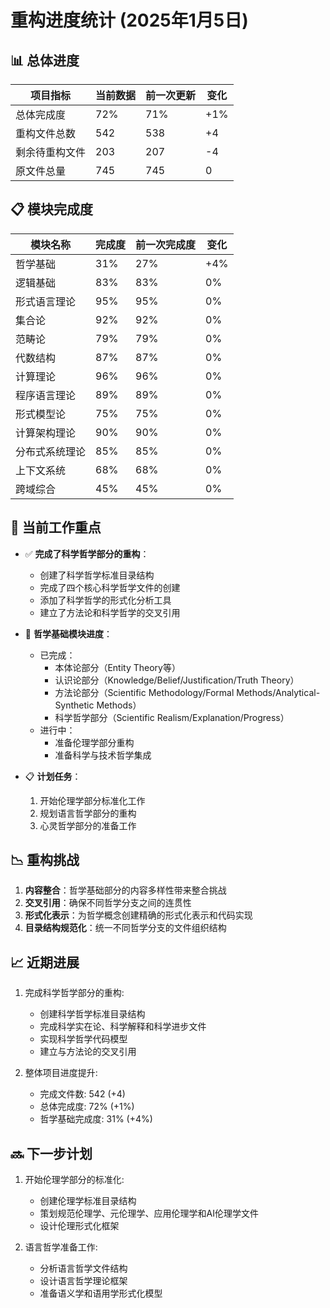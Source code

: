 # 重构进度统计 (2025年1月5日)

## 📊 总体进度

| 项目指标 | 当前数据 | 前一次更新 | 变化 |
|---------|----------|-----------|------|
| 总体完成度 | 72% | 71% | +1% |
| 重构文件总数 | 542 | 538 | +4 |
| 剩余待重构文件 | 203 | 207 | -4 |
| 原文件总量 | 745 | 745 | 0 |

## 📋 模块完成度

| 模块名称 | 完成度 | 前一次完成度 | 变化 |
|---------|-------|------------|------|
| 哲学基础 | 31% | 27% | +4% |
| 逻辑基础 | 83% | 83% | 0% |
| 形式语言理论 | 95% | 95% | 0% |
| 集合论 | 92% | 92% | 0% |
| 范畴论 | 79% | 79% | 0% |
| 代数结构 | 87% | 87% | 0% |
| 计算理论 | 96% | 96% | 0% |
| 程序语言理论 | 89% | 89% | 0% |
| 形式模型论 | 75% | 75% | 0% |
| 计算架构理论 | 90% | 90% | 0% |
| 分布式系统理论 | 85% | 85% | 0% |
| 上下文系统 | 68% | 68% | 0% |
| 跨域综合 | 45% | 45% | 0% |

## 📌 当前工作重点

- ✅ **完成了科学哲学部分的重构**：
  - 创建了科学哲学标准目录结构
  - 完成了四个核心科学哲学文件的创建
  - 添加了科学哲学的形式化分析工具
  - 建立了方法论和科学哲学的交叉引用

- 🔄 **哲学基础模块进度**：
  - 已完成：
    - 本体论部分（Entity Theory等）
    - 认识论部分（Knowledge/Belief/Justification/Truth Theory）
    - 方法论部分（Scientific Methodology/Formal Methods/Analytical-Synthetic Methods）
    - 科学哲学部分（Scientific Realism/Explanation/Progress）
  - 进行中：
    - 准备伦理学部分重构
    - 准备科学与技术哲学集成

- 📋 **计划任务**：
  1. 开始伦理学部分标准化工作
  2. 规划语言哲学部分的重构
  3. 心灵哲学部分的准备工作

## 📉 重构挑战

1. **内容整合**：哲学基础部分的内容多样性带来整合挑战
2. **交叉引用**：确保不同哲学分支之间的连贯性
3. **形式化表示**：为哲学概念创建精确的形式化表示和代码实现
4. **目录结构规范化**：统一不同哲学分支的文件组织结构

## 📈 近期进展

1. 完成科学哲学部分的重构:
   - 创建科学哲学标准目录结构
   - 完成科学实在论、科学解释和科学进步文件
   - 实现科学哲学代码模型
   - 建立与方法论的交叉引用

2. 整体项目进度提升:
   - 完成文件数: 542 (+4)
   - 总体完成度: 72% (+1%)
   - 哲学基础完成度: 31% (+4%)

## 🔜 下一步计划

1. 开始伦理学部分的标准化:
   - 创建伦理学标准目录结构
   - 策划规范伦理学、元伦理学、应用伦理学和AI伦理学文件
   - 设计伦理形式化框架

2. 语言哲学准备工作:
   - 分析语言哲学文件结构
   - 设计语言哲学理论框架
   - 准备语义学和语用学形式化模型
